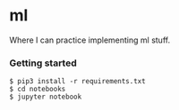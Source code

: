 # ml

Where I can practice implementing ml stuff.

### Getting started

```
$ pip3 install -r requirements.txt
$ cd notebooks
$ jupyter notebook
```
